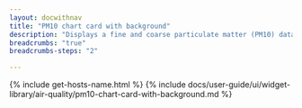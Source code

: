```yaml
---
layout: docwithnav
title: "PM10 chart card with background"
description: "Displays a fine and coarse particulate matter (PM10) data by combining the latest and aggregated values with the background image and optional simplified chart."
breadcrumbs: "true"
breadcrumbs-steps: "2"

---
```

{% include get-hosts-name.html %}
{% include docs/user-guide/ui/widget-library/air-quality/pm10-chart-card-with-background.md %}
